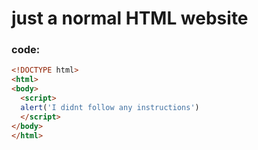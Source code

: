 # just a normal HTML website
### code:
```html
<!DOCTYPE html>
<html>
<body>
  <script>
  alert('I didnt follow any instructions')
  </script>
</body>
</html>
```
